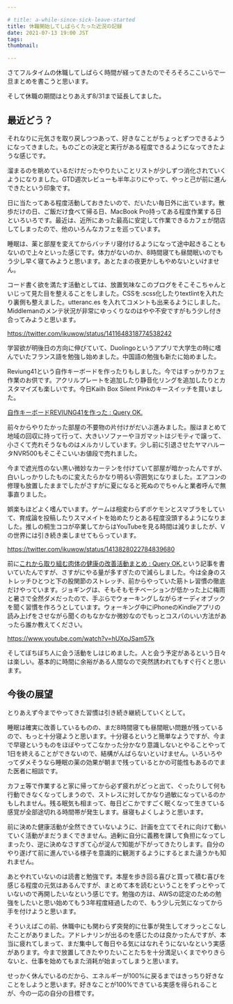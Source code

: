 ```yaml
---

# title: a-while-since-sick-leave-started
title: 休職開始してしばらくたった近況の記録
date: 2021-07-13 19:00 JST
tags:
thumbnail:

---
```


さてフルタイムの休職してしばらく時間が経ってきたのでそろそろここいらで一旦まとめを書こうと思います。

そして休職の期間はとりあえず8/31まで延長してました。

## 最近どう？
それなりに元気さを取り戻しつつあって、好きなことがちょっとずつできるようになってきました。ものごとの決定と実行がある程度できるようになってきたような感じです。

溜まるのを眺めているだけだったやりたいことリストが少しずつ消化されていくようになりました。GTD週次レビューも半年ぶりにやって、やっと己が前に進んできたという印象です。

日に当たってある程度活動しておきたいので、だいたい毎日外に出ています。散歩だけの日、ご飯だけ食べて帰る日、MacBook Pro持ってある程度作業する日といろいろです。最近は、近所にあった最高に安定して作業できるカフェが閉店してしまったので、他のいろんなカフェを巡っています。

睡眠は、薬と部屋を変えてからバッチリ寝付けるようになって途中起きることもないので上々といった感じです。体力がないのか、8時間寝ても昼間眠いのでもう少し早く寝てみようと思います。あとたまの夜更かしもやめないといけません。

コード書く欲を満たす活動としては、放置気味なこのブログをそこそこちゃんといじって見た目を整えることをしました。CSSを.scss化したりtextlintを入れたり裏側も整えました。utteranc.es を入れてコメントも出来るようにしました。Middlemanのメンテ状況が非常にゆっくりなのはやや不安ですがもう少し付き合ってみようと思います。

https://twitter.com/ikuwow/status/1411648318774538242

学習欲が明後日の方向に伸びていて、Duolingoというアプリで大学生の時に嗜んでいたフランス語を勉強し始めました。中国語の勉強も新たに始めました。

Reviung41という自作キーボードを作ったりもしました。今ではすっかりカフェ作業のお供です。アクリルプレートを追加したり静音化リングを追加したりとカスタマイズも楽しいです。今日Kailh Box Silent Pinkのキースイッチを買いました。

[自作キーボードREVIUNG41を作った : Query OK.](https://queryok.ikuwow.com/entry/built-reviung41/)

前々からやりたかった部屋の不要物の片付けがだいぶ進みました。服はまとめて地域の回収に持って行って、大きいソファーやヨガマットはジモティで譲って、小さくて売れそうなものはメルカリしています。少し前に引退させたヤマハルータNVR500もそこそこいいお値段で売れました。

今まで遮光性のない黒い微妙なカーテンを付けていて部屋が暗かったんですが、白いしっかりしたものに変えたらかなり明るい雰囲気になりました。エアコンの修理も放置したままでしたがさすがに夏になると死ぬのでちゃんと業者呼んで無事直りました。

娯楽もほどよく嗜んでいます。ゲームは相変わらずポケモンとスマブラをしていて、育成論を投稿したりスマメイトを始めたりとある程度没頭するようになりました。推しの桐生ココが卒業してからはYouTubeを見る時間は減りましたが、Vの世界には引き続き楽しませてもらっています。

https://twitter.com/ikuwow/status/1413828022784839680

前に[これから取り組む肉体の健康の改善活動まとめ : Query OK.](https://queryok.ikuwow.com/entry/physical-health-improvement-activitiies/)という記事を書いていたんですが、さすがにやる量が多すぎたので減らしました。今は全身のストレッチひとつと下の股関節のストレッチ、前からやっていた筋トレ習慣の徹底だけやっています。ジョギングは、そもそもモチベーションが低かった上に梅雨と暑さで全然ダメだったので、手ぶらでウォーキングしながらオーディオブックを聞く習慣を作ろうとしています。ウォーキング中にiPhoneのKindleアプリの読み上げをさせながら聞くのもなかなか微妙なのでもっとコスパのいい方法があったら誰か教えてください。

https://www.youtube.com/watch?v=hUXpJSam57k

そしてぼちぼち人に会う活動をしはじめました。人と会う予定があるという日々は楽しい。基本的に時間に余裕がある人間なので突然誘われてもすぐ行くと思います。

## 今後の展望
とりあえず今までやってきた習慣は引き続き継続していくとして。

睡眠は確実に改善しているものの、まだ8時間寝ても昼間眠い問題が残っているので、もっと十分寝ようと思います。十分寝るというと簡単なようですが、今まで早寝というものをほぼやってこなかった分かなり意識しないとやることやって1日を終えることができないので、結構がんばらないといけません。いろいろやってダメそうなら睡眠の薬の効果が朝まで残っているとかの可能性もあるのでまた医者に相談です。

カフェ等で作業すると家に帰ってから必ず疲れがどっと出て、ぐったりして何も行動できなくなってしまうので、ストレスに対してかなり過敏になっているのかもしれません。残る眠気も相まって、毎日どこかですごく眠くなって生きている感覚が全部途切れる時間帯が発生します。昼寝もよくしようと思います。

前に決めた健康活動が全然できていないように、計画を立ててそれに向けて動いていく活動がまだうまくできません。過剰に自分に義務を課して負担になってしまったり、逆に決めなさすぎて心が淀んで知能が下がってきたりします。自分のやり遂げて前に進んでいる様子を意識的に観測するようにするとまた違うかも知れません。

あとやれていないのは読書と勉強です。本屋を歩き回る喜びと買って積む喜びを感じる程度の元気はあるんですが、まとめて本を読むということをずっとやっていないので再開したいなという感じです。勉強の方は、AWSの認定のための勉強をしたいと思い始めてもう3年程度経過したので、もう少し元気になってから手を付けようと思います。

そういえばこの前、休職中にも関わらず突発的に仕事が発生してオラっとこなしたことがありました。アドレナリンが出るのを感じたのは良かったんですが、本当に疲れてしまって、まだ集中して毎日やる気にはなれそうにないなという実感があります。今まで放置してきたやりたいことたちを十分満足いくまでやりきらないと、仕事を始めてもまた消耗が始まってしまうと思います。

せっかく休んでいるのだから、エネルギーが100%に戻るまではきっちり好きなことをしようと思います。好きなことが100%できている実感を得られることが、今の一応の自分の目標です。
